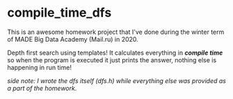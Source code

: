 # compile_time_dfs

This is an awesome homework project that I've done during the winter term of MADE Big Data Academy (Mail.ru) in 2020.

Depth first search using templates! 
It calculates everything in ***compile time*** so when the program is executed it just prints the answer, nothing else is happening in run time! 

_side note: I wrote the dfs itself (dfs.h) while everything else was provided as a part of the homework._
